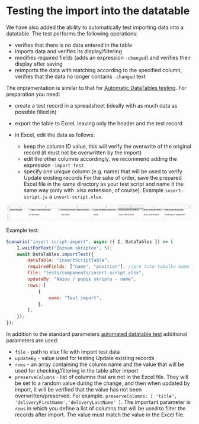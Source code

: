 # Testing the import into the datatable

We have also added the ability to automatically test importing data into a datatable. The test performs the following operations:
- verifies that there is no data entered in the table
- imports data and verifies its display/filtering
- modifies required fields (adds an expression `-changed`) and verifies their display after saving
- reimports the data with matching according to the specified column, verifies that the data no longer contains `-changed` text

The implementation is similar to that for [Automatic DataTables testing](datatable.md). For preparation you need:
- create a test record in a spreadsheet (ideally with as much data as possible filled in)
- export the table to Excel, leaving only the header and the test record

- in Excel, edit the data as follows:
	- keep the column ID value, this will verify the overwrite of the original record (it must not be overwritten by the import)
	- edit the other columns accordingly, we recommend adding the expression `-import-test`
	- specify one unique column (e.g. name) that will be used to verify Update existing records
For the sake of order, save the prepared Excel file in the same directory as your test script and name it the same way (only with .xlsx extension, of course). Example `insert-script.js` a `insert-script.xlsx`.

![](test-import-excel.png)

Example test:

```javascript
Scenario("insert script-import", async ({ I, DataTables }) => {
	I.waitForText("Zoznam skriptov", 5);
	await DataTables.importTest({
		dataTable: "insertScriptTable",
		requiredFields: ["name", "position"], //pre tuto tabulku mame fixne definovane, aby sa vyplnili len tieto atributy, pokuste sa nechat prazdne aby sa vyplnili vsetky
		file: "tests/components/insert-script.xlsx",
		updateBy: "Názov / popis skriptu - name",
		rows: [
			{
				name: "Test import",
			},
		],
	});
});
```

In addition to the standard parameters [automated datatable test](datatable.md) additional parameters are used:
- `file` - path to xlsx file with import test data
- `updateBy` - value used for testing Update existing records
- `rows` - an array containing the column name and the value that will be used for checking/filtering in the table after import
- `preserveColumns` - list of columns that are not in the Excel file. They will be set to a random value during the change, and then when updated by import, it will be verified that the value has not been overwritten/preserved. For example. `preserveColumns: [ 'title', 'deliveryFirstName','deliveryLastName' ]`.
The important parameter is `rows` in which you define a list of columns that will be used to filter the records after import. The value must match the value in the Excel file.
